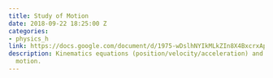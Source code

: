 ```yaml
---
title: Study of Motion
date: 2018-09-22 18:25:00 Z
categories:
- physics_h
link: https://docs.google.com/document/d/1975-wDslhNYIkMLkZIn8X4BxcrxAps47gg9_yBJIhgI/
description: Kinematics equations (position/velocity/acceleration) and projectile
  motion.
---
```


